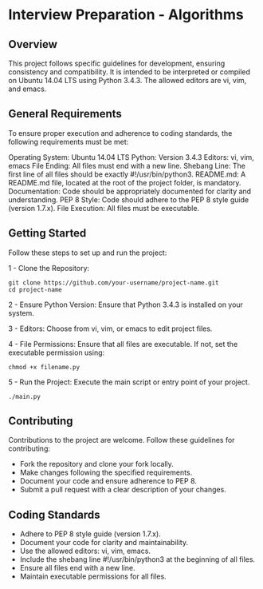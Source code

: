 # Interview Preparation - Algorithms
## Overview
This project follows specific guidelines for development, ensuring consistency and compatibility. It is intended to be interpreted or compiled on Ubuntu 14.04 LTS using Python 3.4.3. The allowed editors are vi, vim, and emacs.

## General Requirements
To ensure proper execution and adherence to coding standards, the following requirements must be met:

Operating System: Ubuntu 14.04 LTS
Python: Version 3.4.3
Editors: vi, vim, emacs
File Ending: All files must end with a new line.
Shebang Line: The first line of all files should be exactly #!/usr/bin/python3.
README.md: A README.md file, located at the root of the project folder, is mandatory.
Documentation: Code should be appropriately documented for clarity and understanding.
PEP 8 Style: Code should adhere to the PEP 8 style guide (version 1.7.x).
File Execution: All files must be executable.

## Getting Started
Follow these steps to set up and run the project:

1 - Clone the Repository:
```
git clone https://github.com/your-username/project-name.git
cd project-name
```

2 - Ensure Python Version:
Ensure that Python 3.4.3 is installed on your system.

3 - Editors:
Choose from vi, vim, or emacs to edit project files.

4 - File Permissions:
Ensure that all files are executable. If not, set the executable permission using:
```
chmod +x filename.py
```

5 - Run the Project:
Execute the main script or entry point of your project.
```
./main.py
```

## Contributing
Contributions to the project are welcome. Follow these guidelines for contributing:

* Fork the repository and clone your fork locally.
* Make changes following the specified requirements.
* Document your code and ensure adherence to PEP 8.
* Submit a pull request with a clear description of your changes.

## Coding Standards

* Adhere to PEP 8 style guide (version 1.7.x).
* Document your code for clarity and maintainability.
* Use the allowed editors: vi, vim, emacs.
* Include the shebang line #!/usr/bin/python3 at the beginning of all files.
* Ensure all files end with a new line.
* Maintain executable permissions for all files.